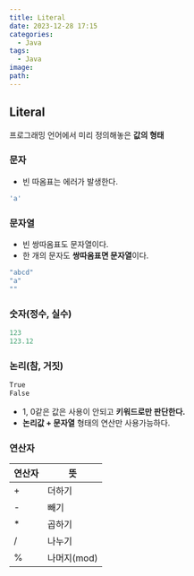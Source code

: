 ```yaml
---
title: Literal
date: 2023-12-28 17:15
categories:
  - Java
tags:
  - Java
image: 
path:
---
```


## Literal
프로그래밍 언어에서 미리 정의해놓은 **값의 형태**

### 문자
+ 빈 따옴표는 에러가 발생한다.
```java
'a'
```

### 문자열
+ 빈 쌍따옴표도 문자열이다.
+ 한 개의 문자도 **쌍따옴표면 문자열**이다.

```java
"abcd"
"a"
""
```

### 숫자(정수, 실수)
```java
123
123.12
```

### 논리(참, 거짓)
```java
True
False
```

- 1, 0같은 값은 사용이 안되고 **키워드로만 판단한다.**
- **논리값 + 문자열** 형태의 연산만 사용가능하다.


### 연산자
|연산자|뜻|
| --- | --- |
| + | 더하기 |
| - | 빼기 |
| * | 곱하기 |
| / | 나누기 |
| % | 나머지(mod) |